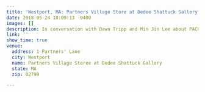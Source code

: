 ```yaml
---
title: 'Westport, MA: Partners Village Store at Dedee Shattuck Gallery'
date: 2018-05-24 18:00:13 -0400
images: []
description: In conversation with Dawn Tripp and Min Jin Lee about PACHINKO
link: ''
show_time: true
venue:
  address: 1 Partners' Lane
  city: Westport
  name: Partners Village Storee at Dedee Shattuck Gallery
  state: MA
  zip: 02790

---
```

